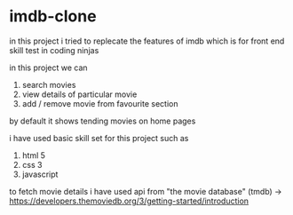 # imdb-clone


in this project i tried to replecate the features of imdb
which is for front end skill test in coding ninjas

in this project we can
  1. search movies
  2. view details of particular movie
  3. add / remove movie from favourite section
  
by default it shows tending movies on home pages


i have used basic skill set for this project such as
  1. html 5
  2. css 3
  3. javascript

to fetch movie details i have used api from "the movie database" (tmdb)
-> https://developers.themoviedb.org/3/getting-started/introduction

